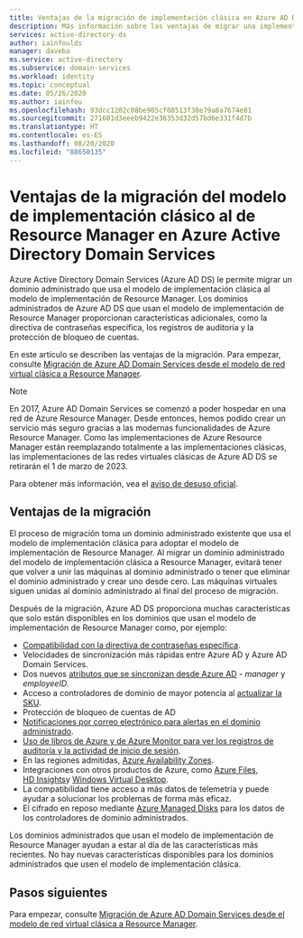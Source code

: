 ```yaml
---
title: Ventajas de la migración de implementación clásica en Azure AD Domain Services | Microsoft Docs
description: Más información sobre las ventajas de migrar una implementación clásica de Azure Active Directory Domain Services al modelo de implementación de Resource Manager
services: active-directory-ds
author: iainfoulds
manager: daveba
ms.service: active-directory
ms.subservice: domain-services
ms.workload: identity
ms.topic: conceptual
ms.date: 05/26/2020
ms.author: iainfou
ms.openlocfilehash: 93dcc1202c08be905cf08513f38e79a8a7674e01
ms.sourcegitcommit: 271601d3eeeb9422e36353d32d57bd6e331f4d7b
ms.translationtype: HT
ms.contentlocale: es-ES
ms.lasthandoff: 08/20/2020
ms.locfileid: "88650135"
---
```

# <a name="benefits-of-migration-from-the-classic-to-resource-manager-deployment-model-in-azure-active-directory-domain-services"></a>Ventajas de la migración del modelo de implementación clásico al de Resource Manager en Azure Active Directory Domain Services

Azure Active Directory Domain Services (Azure AD DS) le permite migrar un dominio administrado que usa el modelo de implementación clásica al modelo de implementación de Resource Manager. Los dominios administrados de Azure AD DS que usan el modelo de implementación de Resource Manager proporcionan características adicionales, como la directiva de contraseñas específica, los registros de auditoría y la protección de bloqueo de cuentas.

En este artículo se describen las ventajas de la migración. Para empezar, consulte [Migración de Azure AD Domain Services desde el modelo de red virtual clásica a Resource Manager][howto-migrate].

> [!NOTE]
> En 2017, Azure AD Domain Services se comenzó a poder hospedar en una red de Azure Resource Manager. Desde entonces, hemos podido crear un servicio más seguro gracias a las modernas funcionalidades de Azure Resource Manager. Como las implementaciones de Azure Resource Manager están reemplazando totalmente a las implementaciones clásicas, las implementaciones de las redes virtuales clásicas de Azure AD DS se retirarán el 1 de marzo de 2023.
>
> Para obtener más información, vea el [aviso de desuso oficial](https://azure.microsoft.com/updates/we-are-retiring-azure-ad-domain-services-classic-vnet-support-on-march-1-2023/).

## <a name="migration-benefits"></a>Ventajas de la migración

El proceso de migración toma un dominio administrado existente que usa el modelo de implementación clásica para adoptar el modelo de implementación de Resource Manager. Al migrar un dominio administrado del modelo de implementación clásica a Resource Manager, evitará tener que volver a unir las máquinas al dominio administrado o tener que eliminar el dominio administrado y crear uno desde cero. Las máquinas virtuales siguen unidas al dominio administrado al final del proceso de migración.

Después de la migración, Azure AD DS proporciona muchas características que solo están disponibles en los dominios que usan el modelo de implementación de Resource Manager como, por ejemplo:

* [Compatibilidad con la directiva de contraseñas específica][password-policy].
* Velocidades de sincronización más rápidas entre Azure AD y Azure AD Domain Services.
* Dos nuevos [atributos que se sincronizan desde Azure AD][attributes] - *manager* y *employeeID*.
* Acceso a controladores de dominio de mayor potencia al [actualizar la SKU][skus].
* Protección de bloqueo de cuentas de AD
* [Notificaciones por correo electrónico para alertas en el dominio administrado][email-alerts].
* [Uso de libros de Azure y de Azure Monitor para ver los registros de auditoría y la actividad de inicio de sesión][workbooks].
* En las regiones admitidas, [Azure Availability Zones][availability-zones].
* Integraciones con otros productos de Azure, como [Azure Files][azure-files], [HD Insights][hd-insights]y [Windows Virtual Desktop][wvd].
* La compatibilidad tiene acceso a más datos de telemetría y puede ayudar a solucionar los problemas de forma más eficaz.
* El cifrado en reposo mediante [Azure Managed Disks][managed-disks] para los datos de los controladores de dominio administrados.

Los dominios administrados que usan el modelo de implementación de Resource Manager ayudan a estar al día de las características más recientes. No hay nuevas características disponibles para los dominios administrados que usen el modelo de implementación clásica.

## <a name="next-steps"></a>Pasos siguientes

Para empezar, consulte [Migración de Azure AD Domain Services desde el modelo de red virtual clásica a Resource Manager][howto-migrate].

<!-- LINKS - INTERNAL -->
[password-policy]: password-policy.md
[skus]: change-sku.md
[email-alerts]: notifications.md
[workbooks]: use-azure-monitor-workbooks.md
[azure-files]: ../storage/files/storage-files-identity-auth-active-directory-domain-service-enable.md
[hd-insights]: ../hdinsight/domain-joined/apache-domain-joined-configure-using-azure-adds.md
[wvd]: ../virtual-desktop/overview.md
[availability-zones]: ../availability-zones/az-overview.md
[howto-migrate]: migrate-from-classic-vnet.md
[attributes]: synchronization.md#attribute-synchronization-and-mapping-to-azure-ad-ds
[managed-disks]: ../virtual-machines/managed-disks-overview.md
